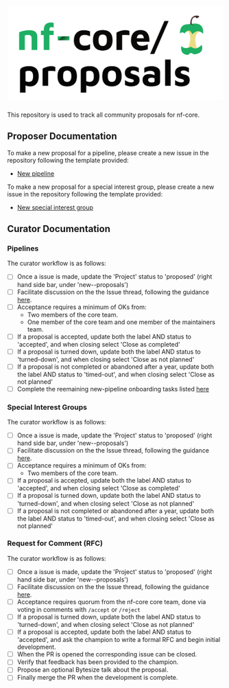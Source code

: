 <h1>
  <picture>
    <source media="(prefers-color-scheme: dark)" srcset="docs/images/nfcore-proposals_logo_dark.png">
    <img alt="nf-core/proposals" src="docs/images/nfcore-proposals_logo_light.png">
  </picture>
</h1>

This repository is used to track all community proposals for nf-core.

## Proposer Documentation

To make a new proposal for a pipeline, please create a new issue in the repository following the template provided:

- [New pipeline](https://github.com/nf-core/proposals/issues/new?template=new_pipeline.yml)

To make a new proposal for a special interest group, please create a new issue in the repository following the template provided:

- [New special interest group](https://github.com/nf-core/proposals/issues/new?template=new_special_interest_group.yml)

## Curator Documentation

### Pipelines

The curator workflow is as follows:

- [ ] Once a issue is made, update the 'Project' status to 'proposed' (right hand side bar, under 'new-<TYPE>-proposals')
- [ ] Facilitate discussion on the the Issue thread, following the guidance [here](https://nf-co.re/docs/checklists/community_governance/core_team#new-pipeline-proposals-and-onboarding).
- [ ] Acceptance requires a minimum of OKs from:
  - Two members of the core team.
  - One member of the core team and one member of the maintainers team.
- [ ] If a proposal is accepted, update both the label AND status to 'accepted', and when closing select 'Close as completed'
- [ ] If a proposal is turned down, update both the label AND status to 'turned-down', and when closing select 'Close as not planned'
- [ ] If a proposal is not completed or abandoned after a year, update both the label AND status to 'timed-out', and when closing select 'Close as not planned'
- [ ] Complete the reemaining new-pipeline onboarding tasks listed [here](https://nf-co.re/docs/checklists/community_governance/core_team#new-pipeline-proposals-and-onboarding)

### Special Interest Groups

The curator workflow is as follows:

- [ ] Once a issue is made, update the 'Project' status to 'proposed' (right hand side bar, under 'new-<TYPE>-proposals')
- [ ] Facilitate discussion on the the Issue thread, following the guidance [here](https://nf-co.re/blog/2024/special_interest_groups).
- [ ] Acceptance requires a minimum of OKs from:
  - Two members of the core team.
- [ ] If a proposal is accepted, update both the label AND status to 'accepted', and when closing select 'Close as completed'
- [ ] If a proposal is turned down, update both the label AND status to 'turned-down', and when closing select 'Close as not planned'
- [ ] If a proposal is not completed or abandoned after a year, update both the label AND status to 'timed-out', and when closing select 'Close as not planned'

### Request for Comment (RFC)

The curator workflow is as follows:

- [ ] Once a issue is made, update the 'Project' status to 'proposed' (right hand side bar, under 'new-<TYPE>-proposals')
- [ ] Facilitate discussion on the the Issue thread, following the guidance [here](https://nf-co.re/docs/contributing/project_proposals).
- [ ] Acceptance requires quorum from the nf-core core team, done via voting in comments with `/accept` or `/reject`
- [ ] If a proposal is turned down, update both the label AND status to 'turned-down', and when closing select 'Close as not planned'
- [ ] If a proposal is accepted, update both the label AND status to 'accepted', and ask the champion to write a formal RFC and begin initial development.
- [ ] When the PR is opened the corresponding issue can be closed.
- [ ] Verify that feedback has been provided to the champion.
- [ ] Propose an optional Bytesize talk about the proposal.
- [ ] Finally merge the PR when the development is complete.

